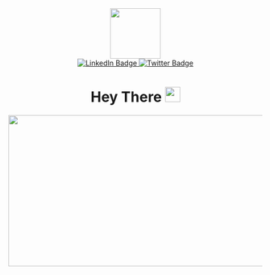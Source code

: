 <body>
  <div id="header" align="center">
    <img
      src="https://media.giphy.com/media/M9gbBd9nbDrOTu1Mqx/giphy.gif"
      width="100"
    />
    <div id="badges">
      <a href="https://linkedin.com/in/amitv184">
        <img
          src="https://img.shields.io/badge/LinkedIn-blue?style=for-the-badge&logo=linkedin&logoColor=white"
          alt="LinkedIn Badge"
        />
      </a>
      <a href="https://twitter.com/Amitv9493">
        <img
          src="https://img.shields.io/badge/Twitter-blue?style=for-the-badge&logo=twitter&logoColor=white"
          alt="Twitter Badge"
        />
      </a>
    </div>
    <img src="https://komarev.com/ghpvc/?username=amitv9493&style=flat-square&color=blue" alt=""/>
    <h1>
  Hey There
  <img src="https://media.giphy.com/media/hvRJCLFzcasrR4ia7z/giphy.gif" width="30px"/>
</h1>
  </div>
  <div align="center">
  <img src="https://media.giphy.com/media/dWesBcTLavkZuG35MI/giphy.gif" width="600" height="300"/>
</div>
</body>
